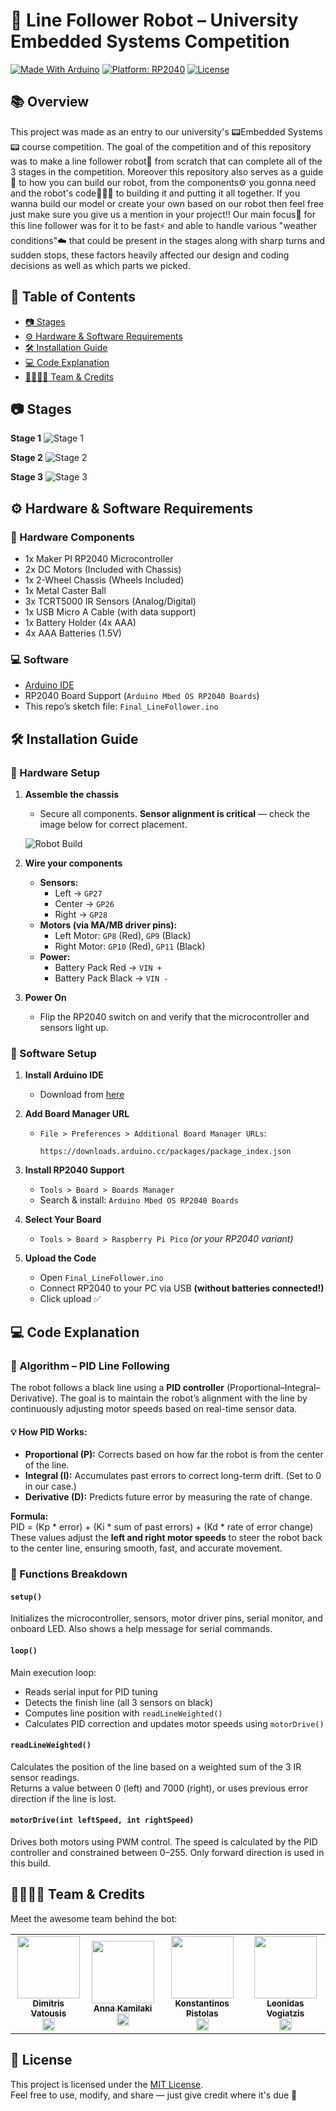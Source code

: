 # 🚗 Line Follower Robot – University Embedded Systems Competition

[![Made With Arduino](https://img.shields.io/badge/Made%20with-Arduino-blue?style=for-the-badge&logo=arduino)](https://www.arduino.cc/)
[![Platform: RP2040](https://img.shields.io/badge/Platform-RP2040-blueviolet?style=for-the-badge)](https://www.raspberrypi.com/documentation/microcontrollers/rp2040.html)
[![License](https://img.shields.io/badge/License-MIT-green?style=for-the-badge)](./LICENSE)

## 📚 Overview

This project was made as an entry to our university's 📟Embedded Systems📟 course competition. The goal of the competition and of this repository was to make a line follower robot🤖 from scratch that can complete all of the 3 stages in the competition.
Moreover this repository also serves as a guide📖 to how you can build our robot, from the components⚙️ you gonna need and the robot's code👨🏻‍💻 to building it and putting it all together. If you wanna build our model or create your own based on our robot then feel free just make sure you give us a mention in your project!! Our main focus📌 for this line follower was for it to be fast⚡️ and able to handle various "weather conditions"☁️ that could be present in the stages along with sharp turns and sudden stops, these factors heavily affected our design and coding decisions as well as which parts we picked.


## 📑 Table of Contents

- [📷 Stages](#-stages)
- [⚙️ Hardware & Software Requirements](#️-hardware--software-requirements)
- [🛠️ Installation Guide](#️-installation-guide)
- [💻 Code Explanation](#-code-explanation)
- [👨‍👩‍👧‍👦 Team & Credits](#-team--credits)


## 📷 Stages  

**Stage 1**
![Stage 1](https://github.com/TsipiDev/Line_Follower_Robot_University_Competition/blob/main/stage1.jpg?raw=true)

**Stage 2**
![Stage 2](https://github.com/TsipiDev/Line_Follower_Robot_University_Competition/blob/main/stage2.jpg?raw=true)

**Stage 3**
![Stage 3](https://github.com/TsipiDev/Line_Follower_Robot_University_Competition/blob/main/stage3.jpg?raw=true)


## ⚙️ Hardware & Software Requirements

### 🧩 Hardware Components

- 1x Maker PI RP2040 Microcontroller  
- 2x DC Motors (Included with Chassis)  
- 1x 2-Wheel Chassis (Wheels Included)  
- 1x Metal Caster Ball  
- 3x TCRT5000 IR Sensors (Analog/Digital)  
- 1x USB Micro A Cable (with data support)  
- 1x Battery Holder (4x AAA)  
- 4x AAA Batteries (1.5V)

### 💻 Software

- [Arduino IDE](https://www.arduino.cc/en/software)  
- RP2040 Board Support (`Arduino Mbed OS RP2040 Boards`)  
- This repo’s sketch file: `Final_LineFollower.ino`


## 🛠️ Installation Guide

### 🔩 Hardware Setup

1. **Assemble the chassis**  
   - Secure all components. **Sensor alignment is critical** — check the image below for correct placement.

   ![Robot Build](https://github.com/TsipiDev/Line_Follower_Robot_University_Competition/blob/main/Robot.jpeg?raw=true)

2. **Wire your components**
   - **Sensors:**
     - Left → `GP27`
     - Center → `GP26`
     - Right → `GP28`
   - **Motors (via MA/MB driver pins):**
     - Left Motor: `GP8` (Red), `GP9` (Black)
     - Right Motor: `GP10` (Red), `GP11` (Black)
   - **Power:**
     - Battery Pack Red → `VIN +`
     - Battery Pack Black → `VIN -`

3. **Power On**
   - Flip the RP2040 switch on and verify that the microcontroller and sensors light up.


### 💾 Software Setup

1. **Install Arduino IDE**  
   - Download from [here](https://www.arduino.cc/en/software)

2. **Add Board Manager URL**  
   - `File > Preferences > Additional Board Manager URLs`:  
     ```
     https://downloads.arduino.cc/packages/package_index.json
     ```

3. **Install RP2040 Support**  
   - `Tools > Board > Boards Manager`  
   - Search & install: `Arduino Mbed OS RP2040 Boards`

4. **Select Your Board**  
   - `Tools > Board > Raspberry Pi Pico` *(or your RP2040 variant)*

5. **Upload the Code**  
   - Open `Final_LineFollower.ino`  
   - Connect RP2040 to your PC via USB **(without batteries connected!)**  
   - Click upload ✅


## 💻 Code Explanation

### 📌 Algorithm – PID Line Following

The robot follows a black line using a **PID controller** (Proportional–Integral–Derivative). The goal is to maintain the robot’s alignment with the line by continuously adjusting motor speeds based on real-time sensor data.

#### 💡 How PID Works:

- **Proportional (P):** Corrects based on how far the robot is from the center of the line.
- **Integral (I):** Accumulates past errors to correct long-term drift. (Set to 0 in our case.)
- **Derivative (D):** Predicts future error by measuring the rate of change.

**Formula:**  
PID = (Kp * error) + (Ki * sum of past errors) + (Kd * rate of error change)  
These values adjust the **left and right motor speeds** to steer the robot back to the center line, ensuring smooth, fast, and accurate movement.


### 🧾 Functions Breakdown

#### `setup()`
Initializes the microcontroller, sensors, motor driver pins, serial monitor, and onboard LED. Also shows a help message for serial commands.

#### `loop()`
Main execution loop:
- Reads serial input for PID tuning
- Detects the finish line (all 3 sensors on black)
- Computes line position with `readLineWeighted()`
- Calculates PID correction and updates motor speeds using `motorDrive()`

#### `readLineWeighted()`
Calculates the position of the line based on a weighted sum of the 3 IR sensor readings.  
Returns a value between 0 (left) and 7000 (right), or uses previous error direction if the line is lost.

#### `motorDrive(int leftSpeed, int rightSpeed)`
Drives both motors using PWM control. The speed is calculated by the PID controller and constrained between 0–255. Only forward direction is used in this build.


## 👨‍👩‍👧‍👦 Team & Credits

Meet the awesome team behind the bot:

<table>
  <tr>
    <td align="center">
      <a href="https://github.com/TsipiDev">
        <img src="https://avatars.githubusercontent.com/u/182362978?v=4" width="100px;" alt=""/><br/><sub><b>Dimitris Vatousis</b></sub>
      </a><br/>
      <a href="https://www.linkedin.com/in/dimitris-vatousis/"><img src="https://upload.wikimedia.org/wikipedia/commons/c/ca/LinkedIn_logo_initials.png" width="20px"/></a>
    </td>
    <td align="center">
      <a href="https://github.com/ankamim">
        <img src="https://avatars.githubusercontent.com/u/185844696?v=4" width="100px;" alt=""/><br/><sub><b>Anna Kamilaki</b></sub>
      </a><br/>
      <a href="https://www.linkedin.com/in/anna-kamilaki-19689a332/"><img src="https://upload.wikimedia.org/wikipedia/commons/c/ca/LinkedIn_logo_initials.png" width="20px"/></a>
    </td>
    <td align="center">
      <a href="https://github.com/KPISTOLAS">
        <img src="https://avatars.githubusercontent.com/u/122966880?v=4" width="100px;" alt=""/><br/><sub><b>Konstantinos Pistolas</b></sub>
      </a><br/>
      <a href="https://www.linkedin.com/in/konstantinos-pistolas-aa7a12265/"><img src="https://upload.wikimedia.org/wikipedia/commons/c/ca/LinkedIn_logo_initials.png" width="20px"/></a>
    </td>
    <td align="center">
      <a href="https://github.com/Leon1dasV">
        <img src="https://avatars.githubusercontent.com/u/175399369?v=4" width="100px;" alt=""/><br/><sub><b>Leonidas Vogiatzis</b></sub>
      </a><br/>
      <a href="https://www.linkedin.com/in/leonidas-vogiatzis-3a7bb1333/"><img src="https://upload.wikimedia.org/wikipedia/commons/c/ca/LinkedIn_logo_initials.png" width="20px"/></a>
    </td>
  </tr>
</table>


## 📜 License

This project is licensed under the [MIT License](./LICENSE).  
Feel free to use, modify, and share — just give credit where it's due 🤝



